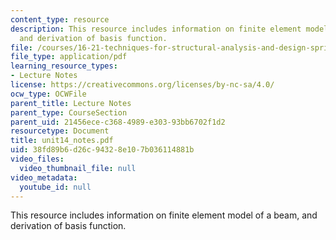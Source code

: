 ```yaml
---
content_type: resource
description: This resource includes information on finite element model of a beam,
  and derivation of basis function.
file: /courses/16-21-techniques-for-structural-analysis-and-design-spring-2005/38fd89b6d26c94328e107b036114881b_unit14_notes.pdf
file_type: application/pdf
learning_resource_types:
- Lecture Notes
license: https://creativecommons.org/licenses/by-nc-sa/4.0/
ocw_type: OCWFile
parent_title: Lecture Notes
parent_type: CourseSection
parent_uid: 21456ece-c368-4989-e303-93bb6702f1d2
resourcetype: Document
title: unit14_notes.pdf
uid: 38fd89b6-d26c-9432-8e10-7b036114881b
video_files:
  video_thumbnail_file: null
video_metadata:
  youtube_id: null
---
```

This resource includes information on finite element model of a beam, and derivation of basis function.